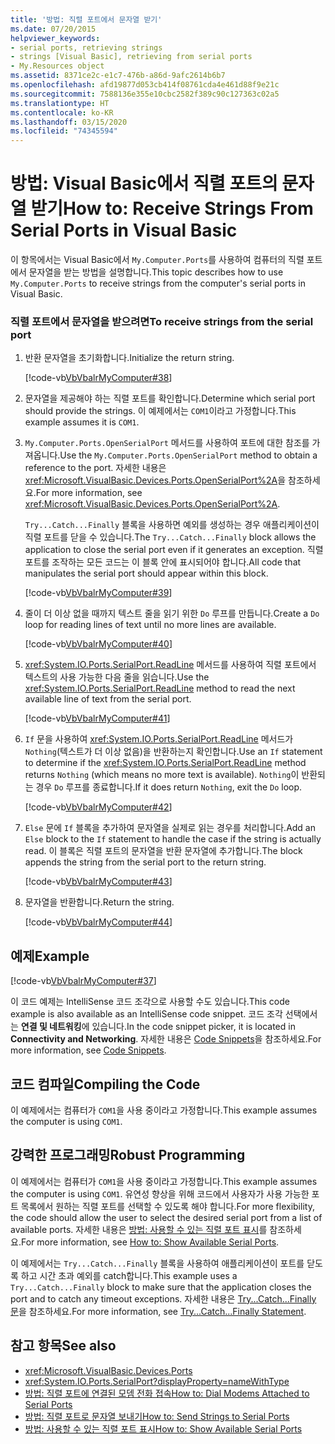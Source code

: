 ```yaml
---
title: '방법: 직렬 포트에서 문자열 받기'
ms.date: 07/20/2015
helpviewer_keywords:
- serial ports, retrieving strings
- strings [Visual Basic], retrieving from serial ports
- My.Resources object
ms.assetid: 8371ce2c-e1c7-476b-a86d-9afc2614b6b7
ms.openlocfilehash: afd19877d053cb414f08761cda4e461d88f9e21c
ms.sourcegitcommit: 7588136e355e10cbc2582f389c90c127363c02a5
ms.translationtype: HT
ms.contentlocale: ko-KR
ms.lasthandoff: 03/15/2020
ms.locfileid: "74345594"
---
```

# <a name="how-to-receive-strings-from-serial-ports-in-visual-basic"></a><span data-ttu-id="29534-102">방법: Visual Basic에서 직렬 포트의 문자열 받기</span><span class="sxs-lookup"><span data-stu-id="29534-102">How to: Receive Strings From Serial Ports in Visual Basic</span></span>

<span data-ttu-id="29534-103">이 항목에서는 Visual Basic에서 `My.Computer.Ports`를 사용하여 컴퓨터의 직렬 포트에서 문자열을 받는 방법을 설명합니다.</span><span class="sxs-lookup"><span data-stu-id="29534-103">This topic describes how to use `My.Computer.Ports` to receive strings from the computer's serial ports in Visual Basic.</span></span>  
  
### <a name="to-receive-strings-from-the-serial-port"></a><span data-ttu-id="29534-104">직렬 포트에서 문자열을 받으려면</span><span class="sxs-lookup"><span data-stu-id="29534-104">To receive strings from the serial port</span></span>  
  
1. <span data-ttu-id="29534-105">반환 문자열을 초기화합니다.</span><span class="sxs-lookup"><span data-stu-id="29534-105">Initialize the return string.</span></span>  
  
     [!code-vb[VbVbalrMyComputer#38](~/samples/snippets/visualbasic/VS_Snippets_VBCSharp/VbVbalrMyComputer/VB/Class2.vb#38)]  
  
2. <span data-ttu-id="29534-106">문자열을 제공해야 하는 직렬 포트를 확인합니다.</span><span class="sxs-lookup"><span data-stu-id="29534-106">Determine which serial port should provide the strings.</span></span> <span data-ttu-id="29534-107">이 예제에서는 `COM1`이라고 가정합니다.</span><span class="sxs-lookup"><span data-stu-id="29534-107">This example assumes it is `COM1`.</span></span>  
  
3. <span data-ttu-id="29534-108">`My.Computer.Ports.OpenSerialPort` 메서드를 사용하여 포트에 대한 참조를 가져옵니다.</span><span class="sxs-lookup"><span data-stu-id="29534-108">Use the `My.Computer.Ports.OpenSerialPort` method to obtain a reference to the port.</span></span> <span data-ttu-id="29534-109">자세한 내용은 <xref:Microsoft.VisualBasic.Devices.Ports.OpenSerialPort%2A>을 참조하세요.</span><span class="sxs-lookup"><span data-stu-id="29534-109">For more information, see <xref:Microsoft.VisualBasic.Devices.Ports.OpenSerialPort%2A>.</span></span>  
  
     <span data-ttu-id="29534-110">`Try...Catch...Finally` 블록을 사용하면 예외를 생성하는 경우 애플리케이션이 직렬 포트를 닫을 수 있습니다.</span><span class="sxs-lookup"><span data-stu-id="29534-110">The `Try...Catch...Finally` block allows the application to close the serial port even if it generates an exception.</span></span> <span data-ttu-id="29534-111">직렬 포트를 조작하는 모든 코드는 이 블록 안에 표시되어야 합니다.</span><span class="sxs-lookup"><span data-stu-id="29534-111">All code that manipulates the serial port should appear within this block.</span></span>  
  
     [!code-vb[VbVbalrMyComputer#39](~/samples/snippets/visualbasic/VS_Snippets_VBCSharp/VbVbalrMyComputer/VB/Class2.vb#39)]  
  
4. <span data-ttu-id="29534-112">줄이 더 이상 없을 때까지 텍스트 줄을 읽기 위한 `Do` 루프를 만듭니다.</span><span class="sxs-lookup"><span data-stu-id="29534-112">Create a `Do` loop for reading lines of text until no more lines are available.</span></span>  
  
     [!code-vb[VbVbalrMyComputer#40](~/samples/snippets/visualbasic/VS_Snippets_VBCSharp/VbVbalrMyComputer/VB/Class2.vb#40)]  
  
5. <span data-ttu-id="29534-113"><xref:System.IO.Ports.SerialPort.ReadLine> 메서드를 사용하여 직렬 포트에서 텍스트의 사용 가능한 다음 줄을 읽습니다.</span><span class="sxs-lookup"><span data-stu-id="29534-113">Use the <xref:System.IO.Ports.SerialPort.ReadLine> method to read the next available line of text from the serial port.</span></span>  
  
     [!code-vb[VbVbalrMyComputer#41](~/samples/snippets/visualbasic/VS_Snippets_VBCSharp/VbVbalrMyComputer/VB/Class2.vb#41)]  
  
6. <span data-ttu-id="29534-114">`If` 문을 사용하여 <xref:System.IO.Ports.SerialPort.ReadLine> 메서드가 `Nothing`(텍스트가 더 이상 없음)을 반환하는지 확인합니다.</span><span class="sxs-lookup"><span data-stu-id="29534-114">Use an `If` statement to determine if the <xref:System.IO.Ports.SerialPort.ReadLine> method returns `Nothing` (which means no more text is available).</span></span> <span data-ttu-id="29534-115">`Nothing`이 반환되는 경우 `Do` 루프를 종료합니다.</span><span class="sxs-lookup"><span data-stu-id="29534-115">If it does return `Nothing`, exit the `Do` loop.</span></span>  
  
     [!code-vb[VbVbalrMyComputer#42](~/samples/snippets/visualbasic/VS_Snippets_VBCSharp/VbVbalrMyComputer/VB/Class2.vb#42)]  
  
7. <span data-ttu-id="29534-116">`Else` 문에 `If` 블록을 추가하여 문자열을 실제로 읽는 경우를 처리합니다.</span><span class="sxs-lookup"><span data-stu-id="29534-116">Add an `Else` block to the `If` statement to handle the case if the string is actually read.</span></span> <span data-ttu-id="29534-117">이 블록은 직렬 포트의 문자열을 반환 문자열에 추가합니다.</span><span class="sxs-lookup"><span data-stu-id="29534-117">The block appends the string from the serial port to the return string.</span></span>  
  
     [!code-vb[VbVbalrMyComputer#43](~/samples/snippets/visualbasic/VS_Snippets_VBCSharp/VbVbalrMyComputer/VB/Class2.vb#43)]  
  
8. <span data-ttu-id="29534-118">문자열을 반환합니다.</span><span class="sxs-lookup"><span data-stu-id="29534-118">Return the string.</span></span>  
  
     [!code-vb[VbVbalrMyComputer#44](~/samples/snippets/visualbasic/VS_Snippets_VBCSharp/VbVbalrMyComputer/VB/Class2.vb#44)]  
  
## <a name="example"></a><span data-ttu-id="29534-119">예제</span><span class="sxs-lookup"><span data-stu-id="29534-119">Example</span></span>  

 [!code-vb[VbVbalrMyComputer#37](~/samples/snippets/visualbasic/VS_Snippets_VBCSharp/VbVbalrMyComputer/VB/Class2.vb#37)]  
  
 <span data-ttu-id="29534-120">이 코드 예제는 IntelliSense 코드 조각으로 사용할 수도 있습니다.</span><span class="sxs-lookup"><span data-stu-id="29534-120">This code example is also available as an IntelliSense code snippet.</span></span> <span data-ttu-id="29534-121">코드 조각 선택에서는 **연결 및 네트워킹**에 있습니다.</span><span class="sxs-lookup"><span data-stu-id="29534-121">In the code snippet picker, it is located in **Connectivity and Networking**.</span></span> <span data-ttu-id="29534-122">자세한 내용은 [Code Snippets](/visualstudio/ide/code-snippets)을 참조하세요.</span><span class="sxs-lookup"><span data-stu-id="29534-122">For more information, see [Code Snippets](/visualstudio/ide/code-snippets).</span></span>  
  
## <a name="compiling-the-code"></a><span data-ttu-id="29534-123">코드 컴파일</span><span class="sxs-lookup"><span data-stu-id="29534-123">Compiling the Code</span></span>  

 <span data-ttu-id="29534-124">이 예제에서는 컴퓨터가 `COM1`을 사용 중이라고 가정합니다.</span><span class="sxs-lookup"><span data-stu-id="29534-124">This example assumes the computer is using `COM1`.</span></span>  
  
## <a name="robust-programming"></a><span data-ttu-id="29534-125">강력한 프로그래밍</span><span class="sxs-lookup"><span data-stu-id="29534-125">Robust Programming</span></span>  

 <span data-ttu-id="29534-126">이 예제에서는 컴퓨터가 `COM1`을 사용 중이라고 가정합니다.</span><span class="sxs-lookup"><span data-stu-id="29534-126">This example assumes the computer is using `COM1`.</span></span> <span data-ttu-id="29534-127">유연성 향상을 위해 코드에서 사용자가 사용 가능한 포트 목록에서 원하는 직렬 포트를 선택할 수 있도록 해야 합니다.</span><span class="sxs-lookup"><span data-stu-id="29534-127">For more flexibility, the code should allow the user to select the desired serial port from a list of available ports.</span></span> <span data-ttu-id="29534-128">자세한 내용은 [방법: 사용할 수 있는 직렬 포트 표시](../../../../visual-basic/developing-apps/programming/computer-resources/how-to-show-available-serial-ports.md)를 참조하세요.</span><span class="sxs-lookup"><span data-stu-id="29534-128">For more information, see [How to: Show Available Serial Ports](../../../../visual-basic/developing-apps/programming/computer-resources/how-to-show-available-serial-ports.md).</span></span>  
  
 <span data-ttu-id="29534-129">이 예제에서는 `Try...Catch...Finally` 블록을 사용하여 애플리케이션이 포트를 닫도록 하고 시간 초과 예외를 catch합니다.</span><span class="sxs-lookup"><span data-stu-id="29534-129">This example uses a `Try...Catch...Finally` block to make sure that the application closes the port and to catch any timeout exceptions.</span></span> <span data-ttu-id="29534-130">자세한 내용은 [Try...Catch...Finally 문](../../../../visual-basic/language-reference/statements/try-catch-finally-statement.md)을 참조하세요.</span><span class="sxs-lookup"><span data-stu-id="29534-130">For more information, see [Try...Catch...Finally Statement](../../../../visual-basic/language-reference/statements/try-catch-finally-statement.md).</span></span>  
  
## <a name="see-also"></a><span data-ttu-id="29534-131">참고 항목</span><span class="sxs-lookup"><span data-stu-id="29534-131">See also</span></span>

- <xref:Microsoft.VisualBasic.Devices.Ports>
- <xref:System.IO.Ports.SerialPort?displayProperty=nameWithType>
- [<span data-ttu-id="29534-132">방법: 직렬 포트에 연결된 모뎀 전화 접속</span><span class="sxs-lookup"><span data-stu-id="29534-132">How to: Dial Modems Attached to Serial Ports</span></span>](../../../../visual-basic/developing-apps/programming/computer-resources/how-to-dial-modems-attached-to-serial-ports.md)
- [<span data-ttu-id="29534-133">방법: 직렬 포트로 문자열 보내기</span><span class="sxs-lookup"><span data-stu-id="29534-133">How to: Send Strings to Serial Ports</span></span>](../../../../visual-basic/developing-apps/programming/computer-resources/how-to-send-strings-to-serial-ports.md)
- [<span data-ttu-id="29534-134">방법: 사용할 수 있는 직렬 포트 표시</span><span class="sxs-lookup"><span data-stu-id="29534-134">How to: Show Available Serial Ports</span></span>](../../../../visual-basic/developing-apps/programming/computer-resources/how-to-show-available-serial-ports.md)
